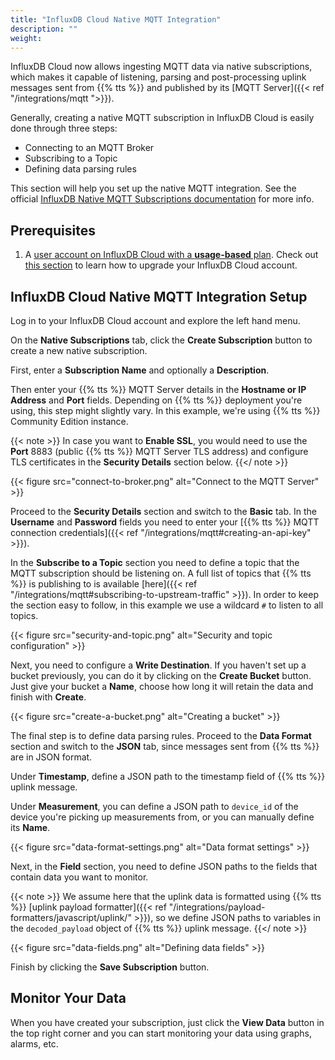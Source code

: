 ```yaml
---
title: "InfluxDB Cloud Native MQTT Integration"
description: ""
weight: 
---
```


InfluxDB Cloud now allows ingesting MQTT data via native subscriptions, which makes it capable of listening, parsing and post-processing uplink messages sent from {{% tts %}} and published by its [MQTT Server]({{< ref "/integrations/mqtt ">}}).

Generally, creating a native MQTT subscription in InfluxDB Cloud is easily done through three steps:
- Connecting to an MQTT Broker
- Subscribing to a Topic
- Defining data parsing rules

This section will help you set up the native MQTT integration. See the official [InfluxDB Native MQTT Subscriptions documentation](https://docs.influxdata.com/influxdb/cloud/write-data/no-code/native-subscriptions/) for more info.

## Prerequisites

1. A [user account on InfluxDB Cloud with a **usage-based** plan](https://docs.influxdata.com/influxdb/cloud/account-management/pricing-plans/#usage-based-plan). Check out [this section](https://docs.influxdata.com/influxdb/cloud/account-management/billing/) to learn how to upgrade your InfluxDB Cloud account.

## InfluxDB Cloud Native MQTT Integration Setup

Log in to your InfluxDB Cloud account and explore the left hand menu.

On the **Native Subscriptions** tab, click the **Create Subscription** button to create a new native subscription.

First, enter a **Subscription Name** and optionally a **Description**.

Then enter your {{% tts %}} MQTT Server details in the **Hostname or IP Address** and **Port** fields. Depending on {{% tts %}} deployment you're using, this step might slightly vary. In this example, we're using {{% tts %}} Community Edition instance.

{{< note >}} In case you want to **Enable SSL**, you would need to use the **Port** 8883 (public {{% tts %}} MQTT Server TLS address) and configure TLS certificates in the **Security Details** section below. {{</ note >}}

{{< figure src="connect-to-broker.png" alt="Connect to the MQTT Server" >}}

Proceed to the **Security Details** section and switch to the **Basic** tab. In the **Username** and **Password** fields you need to enter your [{{% tts %}} MQTT connection credentials]({{< ref "/integrations/mqtt#creating-an-api-key" >}}).

In the **Subscribe to a Topic** section you need to define a topic that the MQTT subscription should be listening on. A full list of topics that {{% tts %}} is publishing to is available [here]({{< ref "/integrations/mqtt#subscribing-to-upstream-traffic" >}}). In order to keep the section easy to follow, in this example we use a wildcard `#` to listen to all topics.

{{< figure src="security-and-topic.png" alt="Security and topic configuration" >}}

Next, you need to configure a **Write Destination**. If you haven't set up a bucket previously, you can do it by clicking on the **Create Bucket** button. Just give your bucket a **Name**, choose how long it will retain the data and finish with **Create**.

{{< figure src="create-a-bucket.png" alt="Creating a bucket" >}}

The final step is to define data parsing rules. Proceed to the **Data Format** section and switch to the **JSON** tab, since messages sent from {{% tts %}} are in JSON format.

Under **Timestamp**, define a JSON path to the timestamp field of {{% tts %}} uplink message.

Under **Measurement**, you can define a JSON path to `device_id` of the device you're picking up measurements from, or you can manually define its **Name**.

{{< figure src="data-format-settings.png" alt="Data format settings" >}}

Next, in the **Field** section, you need to define JSON paths to the fields that contain data you want to monitor.

{{< note >}} We assume here that the uplink data is formatted using {{% tts %}} [uplink payload formatter]({{< ref "/integrations/payload-formatters/javascript/uplink/" >}}), so we define JSON paths to variables in the `decoded_payload` object of {{% tts %}} uplink message. {{</ note >}}

{{< figure src="data-fields.png" alt="Defining data fields" >}}

Finish by clicking the **Save Subscription** button.

## Monitor Your Data

When you have created your subscription, just click the **View Data** button in the top right corner and you can start monitoring your data using graphs, alarms, etc.